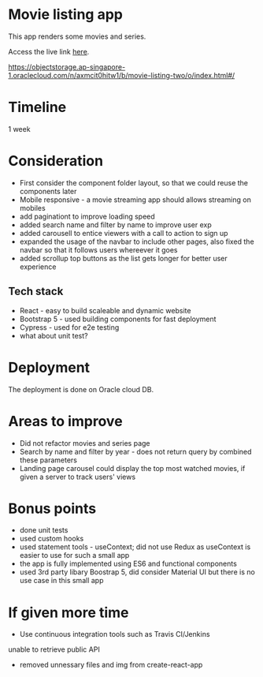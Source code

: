 # Movie listing app

This app renders some movies and series.

Access the live link [here](https://objectstorage.ap-singapore-1.oraclecloud.com/n/axmcit0hitw1/b/movie-listing/o/index.html#/).

https://objectstorage.ap-singapore-1.oraclecloud.com/n/axmcit0hitw1/b/movie-listing-two/o/index.html#/

# Timeline

1 week

# Consideration

- First consider the component folder layout, so that we could reuse the components later
- Mobile responsive - a movie streaming app should allows streaming on mobiles
- add paginationt to improve loading speed
- added search name and filter by name to improve user exp
- added carousell to entice viewers with a call to action to sign up
- expanded the usage of the navbar to include other pages, also fixed the navbar so that it follows users whereever it goes
- added scrollup top buttons as the list gets longer for better user experience

## Tech stack

- React - easy to build scaleable and dynamic website
- Bootstrap 5 - used building components for fast deployment
- Cypress - used for e2e testing
- what about unit test?

# Deployment

The deployment is done on Oracle cloud DB.

# Areas to improve

- Did not refactor movies and series page
- Search by name and filter by year - does not return query by combined these parameters
- Landing page carousel could display the top most watched movies, if given a server to track users' views

# Bonus points

- done unit tests
- used custom hooks
- used statement tools - useContext; did not use Redux as useContext is easier to use for such a small app
- the app is fully implemented using ES6 and functional components
- used 3rd party libary Boostrap 5, did consider Material UI but there is no use case in this small app

# If given more time

- Use continuous integration tools such as Travis CI/Jenkins

unable to retrieve public API

- removed unnessary files and img from create-react-app
